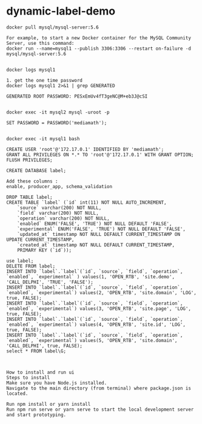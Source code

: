 # dynamic-label-demo


    docker pull mysql/mysql-server:5.6
    
    For example, to start a new Docker container for the MySQL Community Server, use this command:
    docker run --name=mysql1 --publish 3306:3306 --restart on-failure -d mysql/mysql-server:5.6
    
    
    docker logs mysql1
    
    1. get the one time password
    docker logs mysql1 2>&1 | grep GENERATED
    
    GENERATED ROOT PASSWORD: PESxEmUv4fT3geNC@M+eb3J@cSI
    
    
    docker exec -it mysql2 mysql -uroot -p
    
    SET PASSWORD = PASSWORD('mediamath');
    
    
    docker exec -it mysql1 bash
     
    CREATE USER 'root'@'172.17.0.1' IDENTIFIED BY 'mediamath';
    GRANT ALL PRIVILEGES ON *.* TO 'root'@'172.17.0.1' WITH GRANT OPTION;
    FLUSH PRIVILEGES;    

    CREATE DATABASE label;
    
    Add these columns : 
    enable, producer_app, schema_validation 
    
    DROP TABLE label;
    CREATE TABLE `label` (`id` int(11) NOT NULL AUTO_INCREMENT,
        `source` varchar(200) NOT NULL,
        `field` varchar(200) NOT NULL,
        `operation` varchar(200) NOT NULL,
        `enabled` ENUM('FALSE', 'TRUE') NOT NULL DEFAULT 'FALSE',
        `experimental` ENUM('FALSE', 'TRUE') NOT NULL DEFAULT 'FALSE',
        `updated_at` timestamp NOT NULL DEFAULT CURRENT_TIMESTAMP ON UPDATE CURRENT_TIMESTAMP,
        `created_at` timestamp NOT NULL DEFAULT CURRENT_TIMESTAMP,
        PRIMARY KEY (`id`));
    
    use label;
    DELETE FROM label;
    INSERT INTO `label`.`label`(`id`, `source`, `field`, `operation`, `enabled`, `experimental` ) values(1, 'OPEN_RTB', 'site.demo', 'CALL_DELPHI', 'TRUE', 'FALSE');
    INSERT INTO `label`.`label`(`id`, `source`, `field`, `operation`, `enabled`, `experimental`) values(2, 'OPEN_RTB', 'site.domain', 'LOG', true, FALSE);
    INSERT INTO `label`.`label`(`id`, `source`, `field`, `operation`, `enabled`, `experimental`) values(3, 'OPEN_RTB', 'site.page', 'LOG', true, FALSE);
    INSERT INTO `label`.`label`(`id`, `source`, `field`, `operation`, `enabled`, `experimental`) values(4, 'OPEN_RTB', 'site.id', 'LOG', true, FALSE);
    INSERT INTO `label`.`label`(`id`, `source`, `field`, `operation`, `enabled`, `experimental`) values(5, 'OPEN_RTB', 'site.domain', 'CALL_DELPHI', true, FALSE);
    select * FROM label\G;



    How to install and run ui
    Steps to install
    Make sure you have Node.js installed.
    Navigate to the main directory (from terminal) where package.json is located.

    Run npm install or yarn install
    Run npm run serve or yarn serve to start the local development server and start prototyping.

